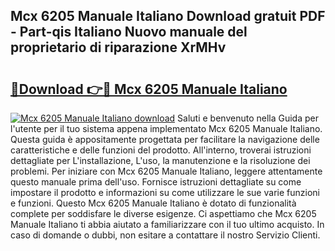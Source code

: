 ## Mcx 6205 Manuale Italiano Download gratuit PDF - Part-qis Italiano Nuovo manuale del proprietario di riparazione XrMHv

# <h2><a href="http://dfb3kpm.blite.top/?on=Mcx+6205+Manuale+Italiano">🔗Download 👉🔴 Mcx 6205 Manuale Italiano</a></h2>

[![Mcx 6205 Manuale Italiano download](https://i.imgur.com/lujVjoI.png)](http://dfb3kpm.blite.top/?on=Mcx+6205+Manuale+Italiano)
Saluti e benvenuto nella Guida per l'utente per il tuo sistema appena implementato Mcx 6205 Manuale Italiano. Questa guida è appositamente progettata per facilitare la navigazione delle caratteristiche e delle funzioni del prodotto. All'interno, troverai istruzioni dettagliate per L'installazione, L'uso, la manutenzione e la risoluzione dei problemi. Per iniziare con Mcx 6205 Manuale Italiano, leggere attentamente questo manuale prima dell'uso. Fornisce istruzioni dettagliate su come impostare il prodotto e informazioni su come utilizzare le sue varie funzioni e funzioni. Questo Mcx 6205 Manuale Italiano è dotato di funzionalità complete per soddisfare le diverse esigenze. Ci aspettiamo che Mcx 6205 Manuale Italiano ti abbia aiutato a familiarizzare con il tuo ultimo acquisto. In caso di domande o dubbi, non esitare a contattare il nostro Servizio Clienti.
